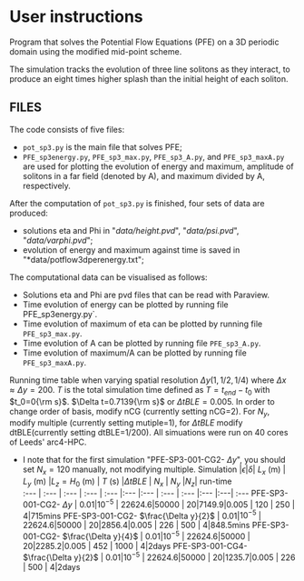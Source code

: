 # User instructions

Program that solves the Potential Flow Equations (PFE) on a 3D periodic domain using the modified mid-point scheme.

The simulation tracks the evolution of three line solitons as they interact, 
to produce an eight times higher splash than the initial height of each soliton.

## FILES

The code consists of five files:
- `pot_sp3.py` is the main file that solves PFE;
- `PFE_sp3energy.py`, `PFE_sp3_max.py`, `PFE_sp3_A.py`, and `PFE_sp3_maxA.py` are used for plotting the evolution of energy and maximum, amplitude of solitons in a far field (denoted by A), and maximum divided by A, respectively.

After the computation of `pot_sp3.py` is finished, four sets of data are produced:
- solutions eta and Phi in "*data/height.pvd*", "*data/psi.pvd*", "*data/varphi.pvd*";
- evolution of energy and maximum against time is saved in "*data/potflow3dperenergy.txt";


The computational data can be visualised as follows:
- Solutions eta and Phi are pvd files that can be read with Paraview.
- Time evolution of energy can be plotted by running file PFE_sp3energy.py`.
- Time evolution of maximum of eta can be plotted by running file `PFE_sp3_max.py`.
- Time evolution of A can be plotted by running file `PFE_sp3_A.py`.
- Time evolution of maximum/A can be plotted by running file `PFE_sp3_maxA.py`.

Running time table when varying spatial resolution $\Delta y(1,1/2,1/4)$ where $\Delta x\approx\Delta y=200$. $T$ is the total simulation time defined as $T=t_{end}-t_{0}$ with $t_0=0{\rm s}$. $\Delta t=0.7139{\rm s}$ or $\Delta t BLE=0.005$.  In order to change order of basis, modify nCG (currently setting nCG=2). For $N_y$, modify multiple (currently setting mutiple=1), for $\Delta t BLE$ modify dtBLE(currently setting dtBLE=1/200).  All simuations were run on 40 cores of Leeds' arc4-HPC.
- I note that for the first simulation "PFE-SP3-001-CG2- $\Delta y$", you should set $N_x=120$ manually, not modifying multiple.
Simulation |$\epsilon$|$\delta$| $L_x$ (m) | $L_y$ (m) |$L_z=H_0$ (m) | $T$ (s) |$\Delta t BLE$ | $N_x$ | $N_y$ |$N_z$| run-time  
:---        | :---      | :---    | :---       | :---       |:---           |:---      | :---           | :---    |:---   |:---| :---
PFE-SP3-001-CG2- $\Delta y$ | $0.01$|$10^{-5}$ | 22624.6|50000 | 20|7149.9|0.005  | 120 | 250 | 4|715mins
PFE-SP3-001-CG2- $\frac{\Delta y}{2}$ | $0.01$|$10^{-5}$ | 22624.6|50000 | 20|2856.4|0.005  | 226 | 500 | 4|848.5mins
PFE-SP3-001-CG2- $\frac{\Delta y}{4}$ | $0.01$|$10^{-5}$ | 22624.6|50000 | 20|2285.2|0.005  | 452 | 1000 | 4|2days
PFE-SP3-001-CG4- $\frac{\Delta y}{2}$ | $0.01$|$10^{-5}$ | 22624.6|50000 | 20|1235.7|0.005  | 226 | 500 | 4|2days
